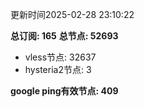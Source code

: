 更新时间2025-02-28 23:10:22

**总订阅: 165**
**总节点: 52693**
- vless节点: 32637
- hysteria2节点: 3

**google ping有效节点: 409**

